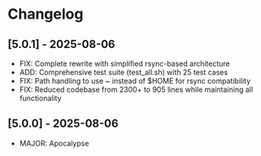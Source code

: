 # Changelog

## [5.0.1] - 2025-08-06
- FIX: Complete rewrite with simplified rsync-based architecture
- ADD: Comprehensive test suite (test_all.sh) with 25 test cases
- FIX: Path handling to use ~ instead of $HOME for rsync compatibility
- FIX: Reduced codebase from 2300+ to 905 lines while maintaining all functionality

## [5.0.0] - 2025-08-06
- MAJOR: Apocalypse


